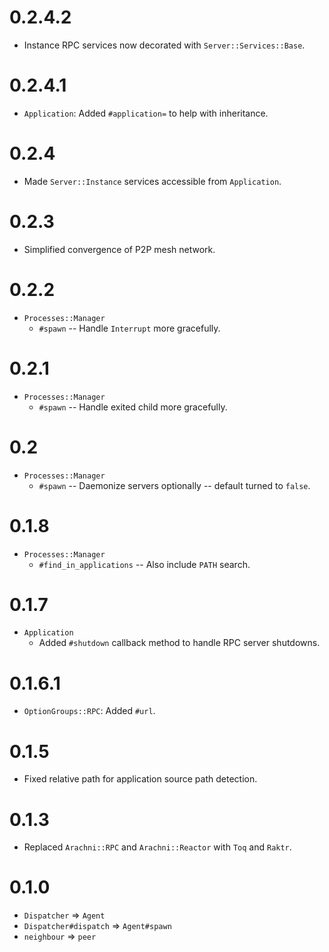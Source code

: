 # 0.2.4.2

* Instance RPC services now decorated with `Server::Services::Base`.

# 0.2.4.1

* `Application`: Added `#application=` to help with inheritance.

# 0.2.4

* Made `Server::Instance` services accessible from `Application`.

# 0.2.3

* Simplified convergence of P2P mesh network.

# 0.2.2

* `Processes::Manager`
  * `#spawn` -- Handle `Interrupt` more gracefully.

# 0.2.1

* `Processes::Manager`
  * `#spawn` -- Handle exited child more gracefully.

# 0.2

* `Processes::Manager`
  * `#spawn` -- Daemonize servers optionally -- default turned to `false`.

# 0.1.8

* `Processes::Manager`
  * `#find_in_applications` -- Also include `PATH` search.

# 0.1.7

* `Application`
  * Added `#shutdown` callback method to handle RPC server shutdowns.

# 0.1.6.1

* `OptionGroups::RPC`: Added `#url`.

# 0.1.5

* Fixed relative path for application source path detection.

# 0.1.3

* Replaced `Arachni::RPC` and `Arachni::Reactor` with `Toq` and `Raktr`.

# 0.1.0

* `Dispatcher` => `Agent`
* `Dispatcher#dispatch` => `Agent#spawn`
* `neighbour` => `peer`
